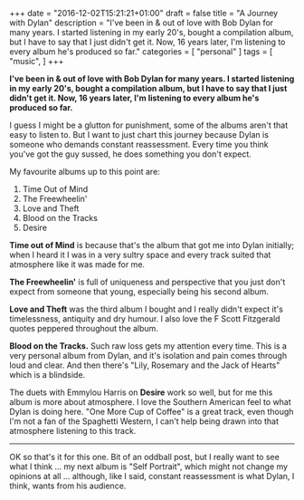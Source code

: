 +++
date = "2016-12-02T15:21:21+01:00"
draft = false
title = "A Journey with Dylan"
description = "I've been in & out of love with Bob Dylan for many years. I started listening in my early 20's, bought a compilation album, but I have to say that I just didn't get it. Now, 16 years later, I'm listening to every album he's produced so far."
categories = [
  "personal"
]
tags = [ 
    "music", 
]
+++

**I've been in & out of love with Bob Dylan for many years. I started listening in my early 20's, bought a compilation album, but I have to say that I just didn't get it. Now, 16 years later, I'm listening to every album he's produced so far.**

I guess I might be a glutton for punishment, some of the albums aren't that easy to listen to. But I want to just chart this journey because Dylan is someone who demands constant reassessment. Every time you think you've got the guy sussed, he does something you don't expect.

My favourite albums up to this point are:

1. Time Out of Mind
2. The Freewheelin'
3. Love and Theft
4. Blood on the Tracks
5. Desire

**Time out of Mind** is because that's the album that got me into Dylan initially; when I heard it I was in a very sultry space and every track suited that atmosphere like it was made for me.

**The Freewheelin'** is full of uniqueness and perspective that you just don't expect from someone that young, especially being his second album.

**Love and Theft** was the third album I bought and I really didn't expect it's timelessness, antiquity and dry humour. I also love the F Scott Fitzgerald quotes peppered throughout the album.

**Blood on the Tracks.** Such raw loss gets my attention every time. This is a very personal album from Dylan, and it's isolation and pain comes through loud and clear. And then there's "Lily, Rosemary and the Jack of Hearts" which is a blindside.

The duets with Emmylou Harris on **Desire** work so well, but for me this album is more about atmosphere. I love the Southern American feel to what Dylan is doing here. "One More Cup of Coffee" is a great track, even though I'm not a fan of the Spaghetti Western, I can't help being drawn into that atmosphere listening to this track.

---
OK so that's it for this one. Bit of an oddball post, but I really want to see what I think ... my next album is "Self Portrait", which might not change my opinions at all ... although, like I said, constant reassessment is what Dylan, I think, wants from his audience.
